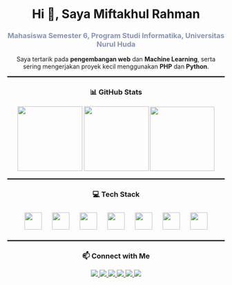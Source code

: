 <h1 align="center">Hi 👋, Saya Miftakhul Rahman</h1>
<h3 align="center" style="color: #8892b0;">Mahasiswa Semester 6, Program Studi Informatika, Universitas Nurul Huda</h3>

<p align="center">
  Saya tertarik pada <strong>pengembangan web</strong> dan <strong>Machine Learning</strong>, serta sering mengerjakan proyek kecil menggunakan <strong>PHP</strong> dan <strong>Python</strong>.
</p>

<hr style="border: 1px solid #444444;">

<h3 align="center">📊 GitHub Stats</h3>
<div align="center">
  <img src="https://github-readme-stats.vercel.app/api?username=MiftakhulRahman&hide_title=false&hide_rank=true&show_icons=true&include_all_commits=true&count_private=true&theme=transparent&hide_border=false&rank_icon=github" height="150" />
  <img src="https://github-readme-stats.vercel.app/api/top-langs?username=MiftakhulRahman&layout=compact&langs_count=5&theme=transparent&hide_border=false" height="150" />
  <img height="149" src="https://previews.jumpshare.com/gif/815bc01b796dd6f1733c957c5af194939ef29f424471ccc247ff5039560be19807a5dea3b58fe187d4ecff4086857dc462458f43273e6d9c2acafb36513bf389f2c0f894c3e69b387ada630dee21330c" />
</div>

<hr style="border: 1px solid #444444;">

<h3 align="center">💻 Tech Stack</h3>
<p align="center">
  <img src="https://cdn.jsdelivr.net/gh/devicons/devicon/icons/html5/html5-original.svg" height="40" style="margin: 10px;" />
  <img src="https://cdn.jsdelivr.net/gh/devicons/devicon/icons/css3/css3-original.svg" height="40" style="margin: 10px;" />
  <img src="https://cdn.jsdelivr.net/gh/devicons/devicon/icons/javascript/javascript-original.svg" height="40" style="margin: 10px;" />
  <img src="https://cdn.jsdelivr.net/gh/devicons/devicon/icons/php/php-original.svg" height="40" style="margin: 10px;" />
  <img src="https://cdn.jsdelivr.net/gh/devicons/devicon/icons/python/python-original.svg" height="40" style="margin: 10px;" />
  <img src="https://upload.wikimedia.org/wikipedia/commons/9/9a/Laravel.svg" height="40" style="margin: 10px;" />
  <img src="https://cdn.jsdelivr.net/gh/devicons/devicon/icons/mysql/mysql-original.svg" height="40" style="margin: 10px;" />
</p>

<hr style="border: 1px solid #444444;">

<h3 align="center">📫 Connect with Me</h3>
<p align="center">
  <a href="https://github.com/MiftakhulRahman" target="_blank">
    <img src="https://img.shields.io/badge/GitHub-0d1117?style=for-the-badge&logo=github&logoColor=white" />
  </a>
  <a href="https://www.instagram.com/m_rahman08/" target="_blank">
    <img src="https://img.shields.io/badge/Instagram-8a3ab9?style=for-the-badge&logo=instagram&logoColor=white" />
  </a>
  <a href="https://web.facebook.com/miftakhul.rahman.75" target="_blank">
    <img src="https://img.shields.io/badge/Facebook-3b5998?style=for-the-badge&logo=facebook&logoColor=white" />
  </a>
  <a href="https://wa.me/+6285768959398" target="_blank">
    <img src="https://img.shields.io/badge/Whatsapp-075e54?style=for-the-badge&logo=whatsapp&logoColor=white" />
  </a>
  <a href="mailto:miftakhulr@student.unuha.ac.id" target="_blank">
    <img src="https://img.shields.io/badge/Email-ca3e47?style=for-the-badge&logo=gmail&logoColor=white" />
  </a>
  <a href="https://scholar.google.com/citations?user=fOGPEVEAAAAJ&hl=id" target="_blank">
    <img src="https://img.shields.io/badge/Google%20Scholar-1a73e8?style=for-the-badge&logo=google-scholar&logoColor=white" />
  </a>
</p>
